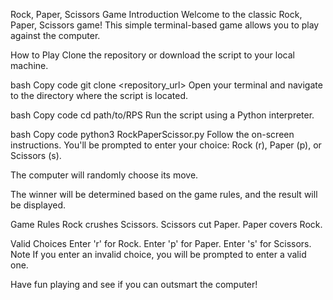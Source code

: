 Rock, Paper, Scissors Game
Introduction
Welcome to the classic Rock, Paper, Scissors game! This simple terminal-based game allows you to play against the computer.

How to Play
Clone the repository or download the script to your local machine.

bash
Copy code
git clone <repository_url>
Open your terminal and navigate to the directory where the script is located.

bash
Copy code
cd path/to/RPS
Run the script using a Python interpreter.

bash
Copy code
python3 RockPaperScissor.py
Follow the on-screen instructions. You'll be prompted to enter your choice: Rock (r), Paper (p), or Scissors (s).

The computer will randomly choose its move.

The winner will be determined based on the game rules, and the result will be displayed.

Game Rules
Rock crushes Scissors.
Scissors cut Paper.
Paper covers Rock.

Valid Choices
Enter 'r' for Rock.
Enter 'p' for Paper.
Enter 's' for Scissors.
Note
If you enter an invalid choice, you will be prompted to enter a valid one.

Have fun playing and see if you can outsmart the computer!

